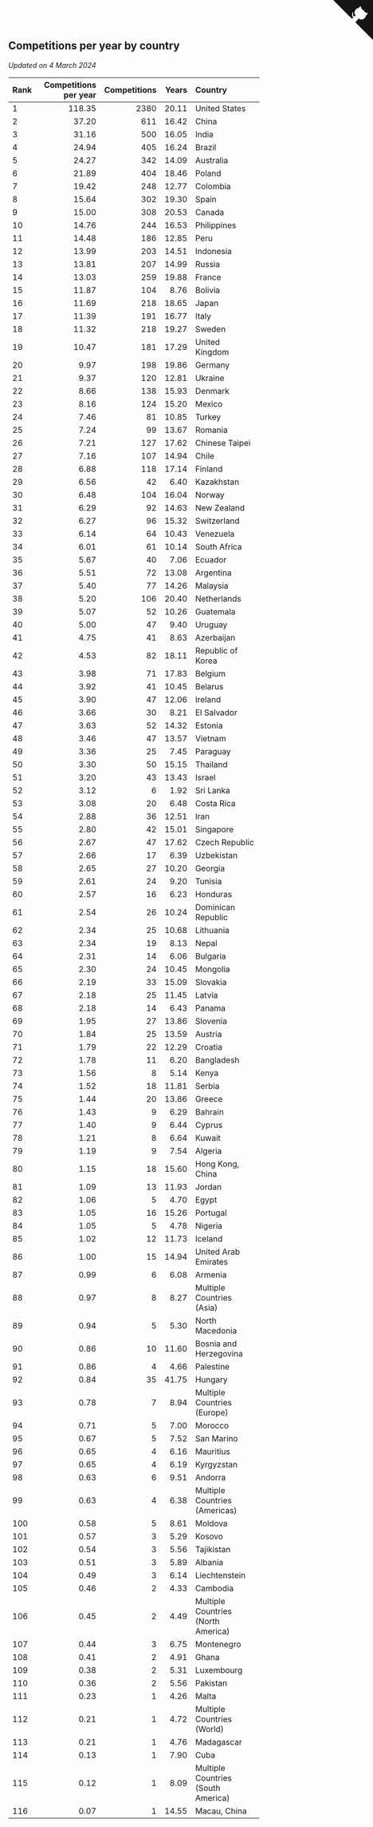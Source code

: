 ## Competitions per year by country

*Updated on  4 March 2024*

| Rank | Competitions per year | Competitions | Years | Country |
| :--- | ---: | ---: | ---: | :--- |
| 1 | 118.35 | 2380 | 20.11 | United States |
| 2 | 37.20 | 611 | 16.42 | China |
| 3 | 31.16 | 500 | 16.05 | India |
| 4 | 24.94 | 405 | 16.24 | Brazil |
| 5 | 24.27 | 342 | 14.09 | Australia |
| 6 | 21.89 | 404 | 18.46 | Poland |
| 7 | 19.42 | 248 | 12.77 | Colombia |
| 8 | 15.64 | 302 | 19.30 | Spain |
| 9 | 15.00 | 308 | 20.53 | Canada |
| 10 | 14.76 | 244 | 16.53 | Philippines |
| 11 | 14.48 | 186 | 12.85 | Peru |
| 12 | 13.99 | 203 | 14.51 | Indonesia |
| 13 | 13.81 | 207 | 14.99 | Russia |
| 14 | 13.03 | 259 | 19.88 | France |
| 15 | 11.87 | 104 | 8.76 | Bolivia |
| 16 | 11.69 | 218 | 18.65 | Japan |
| 17 | 11.39 | 191 | 16.77 | Italy |
| 18 | 11.32 | 218 | 19.27 | Sweden |
| 19 | 10.47 | 181 | 17.29 | United Kingdom |
| 20 | 9.97 | 198 | 19.86 | Germany |
| 21 | 9.37 | 120 | 12.81 | Ukraine |
| 22 | 8.66 | 138 | 15.93 | Denmark |
| 23 | 8.16 | 124 | 15.20 | Mexico |
| 24 | 7.46 | 81 | 10.85 | Turkey |
| 25 | 7.24 | 99 | 13.67 | Romania |
| 26 | 7.21 | 127 | 17.62 | Chinese Taipei |
| 27 | 7.16 | 107 | 14.94 | Chile |
| 28 | 6.88 | 118 | 17.14 | Finland |
| 29 | 6.56 | 42 | 6.40 | Kazakhstan |
| 30 | 6.48 | 104 | 16.04 | Norway |
| 31 | 6.29 | 92 | 14.63 | New Zealand |
| 32 | 6.27 | 96 | 15.32 | Switzerland |
| 33 | 6.14 | 64 | 10.43 | Venezuela |
| 34 | 6.01 | 61 | 10.14 | South Africa |
| 35 | 5.67 | 40 | 7.06 | Ecuador |
| 36 | 5.51 | 72 | 13.08 | Argentina |
| 37 | 5.40 | 77 | 14.26 | Malaysia |
| 38 | 5.20 | 106 | 20.40 | Netherlands |
| 39 | 5.07 | 52 | 10.26 | Guatemala |
| 40 | 5.00 | 47 | 9.40 | Uruguay |
| 41 | 4.75 | 41 | 8.63 | Azerbaijan |
| 42 | 4.53 | 82 | 18.11 | Republic of Korea |
| 43 | 3.98 | 71 | 17.83 | Belgium |
| 44 | 3.92 | 41 | 10.45 | Belarus |
| 45 | 3.90 | 47 | 12.06 | Ireland |
| 46 | 3.66 | 30 | 8.21 | El Salvador |
| 47 | 3.63 | 52 | 14.32 | Estonia |
| 48 | 3.46 | 47 | 13.57 | Vietnam |
| 49 | 3.36 | 25 | 7.45 | Paraguay |
| 50 | 3.30 | 50 | 15.15 | Thailand |
| 51 | 3.20 | 43 | 13.43 | Israel |
| 52 | 3.12 | 6 | 1.92 | Sri Lanka |
| 53 | 3.08 | 20 | 6.48 | Costa Rica |
| 54 | 2.88 | 36 | 12.51 | Iran |
| 55 | 2.80 | 42 | 15.01 | Singapore |
| 56 | 2.67 | 47 | 17.62 | Czech Republic |
| 57 | 2.66 | 17 | 6.39 | Uzbekistan |
| 58 | 2.65 | 27 | 10.20 | Georgia |
| 59 | 2.61 | 24 | 9.20 | Tunisia |
| 60 | 2.57 | 16 | 6.23 | Honduras |
| 61 | 2.54 | 26 | 10.24 | Dominican Republic |
| 62 | 2.34 | 25 | 10.68 | Lithuania |
| 63 | 2.34 | 19 | 8.13 | Nepal |
| 64 | 2.31 | 14 | 6.06 | Bulgaria |
| 65 | 2.30 | 24 | 10.45 | Mongolia |
| 66 | 2.19 | 33 | 15.09 | Slovakia |
| 67 | 2.18 | 25 | 11.45 | Latvia |
| 68 | 2.18 | 14 | 6.43 | Panama |
| 69 | 1.95 | 27 | 13.86 | Slovenia |
| 70 | 1.84 | 25 | 13.59 | Austria |
| 71 | 1.79 | 22 | 12.29 | Croatia |
| 72 | 1.78 | 11 | 6.20 | Bangladesh |
| 73 | 1.56 | 8 | 5.14 | Kenya |
| 74 | 1.52 | 18 | 11.81 | Serbia |
| 75 | 1.44 | 20 | 13.86 | Greece |
| 76 | 1.43 | 9 | 6.29 | Bahrain |
| 77 | 1.40 | 9 | 6.44 | Cyprus |
| 78 | 1.21 | 8 | 6.64 | Kuwait |
| 79 | 1.19 | 9 | 7.54 | Algeria |
| 80 | 1.15 | 18 | 15.60 | Hong Kong, China |
| 81 | 1.09 | 13 | 11.93 | Jordan |
| 82 | 1.06 | 5 | 4.70 | Egypt |
| 83 | 1.05 | 16 | 15.26 | Portugal |
| 84 | 1.05 | 5 | 4.78 | Nigeria |
| 85 | 1.02 | 12 | 11.73 | Iceland |
| 86 | 1.00 | 15 | 14.94 | United Arab Emirates |
| 87 | 0.99 | 6 | 6.08 | Armenia |
| 88 | 0.97 | 8 | 8.27 | Multiple Countries (Asia) |
| 89 | 0.94 | 5 | 5.30 | North Macedonia |
| 90 | 0.86 | 10 | 11.60 | Bosnia and Herzegovina |
| 91 | 0.86 | 4 | 4.66 | Palestine |
| 92 | 0.84 | 35 | 41.75 | Hungary |
| 93 | 0.78 | 7 | 8.94 | Multiple Countries (Europe) |
| 94 | 0.71 | 5 | 7.00 | Morocco |
| 95 | 0.67 | 5 | 7.52 | San Marino |
| 96 | 0.65 | 4 | 6.16 | Mauritius |
| 97 | 0.65 | 4 | 6.19 | Kyrgyzstan |
| 98 | 0.63 | 6 | 9.51 | Andorra |
| 99 | 0.63 | 4 | 6.38 | Multiple Countries (Americas) |
| 100 | 0.58 | 5 | 8.61 | Moldova |
| 101 | 0.57 | 3 | 5.29 | Kosovo |
| 102 | 0.54 | 3 | 5.56 | Tajikistan |
| 103 | 0.51 | 3 | 5.89 | Albania |
| 104 | 0.49 | 3 | 6.14 | Liechtenstein |
| 105 | 0.46 | 2 | 4.33 | Cambodia |
| 106 | 0.45 | 2 | 4.49 | Multiple Countries (North America) |
| 107 | 0.44 | 3 | 6.75 | Montenegro |
| 108 | 0.41 | 2 | 4.91 | Ghana |
| 109 | 0.38 | 2 | 5.31 | Luxembourg |
| 110 | 0.36 | 2 | 5.56 | Pakistan |
| 111 | 0.23 | 1 | 4.26 | Malta |
| 112 | 0.21 | 1 | 4.72 | Multiple Countries (World) |
| 113 | 0.21 | 1 | 4.76 | Madagascar |
| 114 | 0.13 | 1 | 7.90 | Cuba |
| 115 | 0.12 | 1 | 8.09 | Multiple Countries (South America) |
| 116 | 0.07 | 1 | 14.55 | Macau, China |


<a href="https://github.com/JustinTimeCuber/wca_statistics" class="github-corner" aria-label="View source on Github"><svg width="80" height="80" viewBox="0 0 250 250" style="fill:#151513; color:#fff; position: absolute; top: 0; border: 0; right: 0;" aria-hidden="true"><path d="M0,0 L115,115 L130,115 L142,142 L250,250 L250,0 Z"></path><path d="M128.3,109.0 C113.8,99.7 119.0,89.6 119.0,89.6 C122.0,82.7 120.5,78.6 120.5,78.6 C119.2,72.0 123.4,76.3 123.4,76.3 C127.3,80.9 125.5,87.3 125.5,87.3 C122.9,97.6 130.6,101.9 134.4,103.2" fill="currentColor" style="transform-origin: 130px 106px;" class="octo-arm"></path><path d="M115.0,115.0 C114.9,115.1 118.7,116.5 119.8,115.4 L133.7,101.6 C136.9,99.2 139.9,98.4 142.2,98.6 C133.8,88.0 127.5,74.4 143.8,58.0 C148.5,53.4 154.0,51.2 159.7,51.0 C160.3,49.4 163.2,43.6 171.4,40.1 C171.4,40.1 176.1,42.5 178.8,56.2 C183.1,58.6 187.2,61.8 190.9,65.4 C194.5,69.0 197.7,73.2 200.1,77.6 C213.8,80.2 216.3,84.9 216.3,84.9 C212.7,93.1 206.9,96.0 205.4,96.6 C205.1,102.4 203.0,107.8 198.3,112.5 C181.9,128.9 168.3,122.5 157.7,114.1 C157.9,116.9 156.7,120.9 152.7,124.9 L141.0,136.5 C139.8,137.7 141.6,141.9 141.8,141.8 Z" fill="currentColor" class="octo-body"></path></svg></a><style>.github-corner:hover .octo-arm{animation:octocat-wave 560ms ease-in-out}@keyframes octocat-wave{0%,100%{transform:rotate(0)}20%,60%{transform:rotate(-25deg)}40%,80%{transform:rotate(10deg)}}@media (max-width:500px){.github-corner:hover .octo-arm{animation:none}.github-corner .octo-arm{animation:octocat-wave 560ms ease-in-out}}</style>
